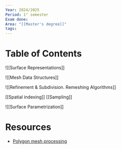 ```yaml
---
Year: 2024/2025
Period: 1° semester
Exam done: 
Area: "[[Master's degree]]"
tags:
---
```

# Table of Contents

![[Surface Representations]]

![[Mesh Data Structures]]

![[Refinement & Subdivision. Remeshing Algorithms]]

[[Spatial indexing]]
[[Sampling]]

![[Surface Parametrization]]
# Resources
- [Polygon mesh processing](https://www.amazon.it/Polygon-Mesh-Processing-Mario-Botsch/dp/1568814267/ref=sr_1_1?crid=1DMFCJAXNDTU6&dib=eyJ2IjoiMSJ9.6kbz3K6Euxi0Jcprjx_UQqyiWx2Iemjq2T6sKSk1S3I.keVsSOEIsq9ThOXdIX0D2h97xVRwHP5kO6HivOKZOec&dib_tag=se&keywords=polygon+mesh+processing&qid=1729605273&sprefix=polygon+mesh+%2Caps%2C122&sr=8-1)
